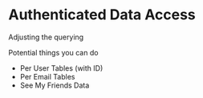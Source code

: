 # Authenticated Data Access

Adjusting the querying

Potential things you can do
- Per User Tables (with ID)
- Per Email Tables
- See My Friends Data

